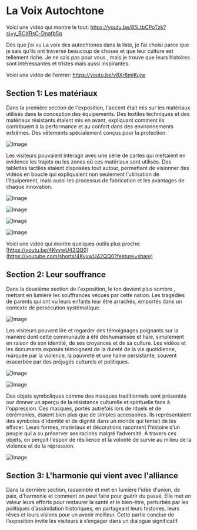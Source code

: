 # La Voix Autochtone #

Voici une vidéo qui montre le tout: https://youtu.be/85LtbCPoTzk?si=y_BCXRsC-Dnafb5q

 Dès que j’ai vu La voix des autochtones dans la liste, je l’ai choisi parce que je sais qu’ils ont traversé beaucoup de choses et que leur culture est tellement riche. Je ne sais pas pour vous , mais je trouve que leurs histoires sont intéressantes et tristes mais aussi inspirantes.

Voici une vidéo de l'entrer:
https://youtu.be/v8Xr8mjKujw

 ## Section 1: Les matériaux ##

Dans la première section de l'exposition, l'accent était mis sur les matériaux utilisés dans la conception des équipements. Des textiles techniques et des matériaux résistants étaient mis en avant, expliquant comment ils contribuent à la performance et au confort dans des environnements extrêmes. Des vêtements spécialement conçus pour la protection.


![Image](media/ensemble_section1.jpg) 

Les visiteurs pouvaient interagir avec une série de cartes qui mettaient en évidence les trajets ou les zones où ces matériaux sont utilisés. Des tablettes tactiles étaient disposées tout autour, permettant de visionner des vidéos en boucle qui expliquaient non seulement l’utilisation de l’équipement, mais aussi les processus de fabrication et les avantages de chaque innovation.

![Image](media/photo_face.jpg) 

![Image](media/outil1.jpg) 

![Image](media/outil2.jpg) 

![Image](media/outil3.jpg) 

Voici une vidéo qui montre quelques outils plus proche: [https://youtu.be/4KyvwU42QQ0](https://youtube.com/shorts/4KyvwU42QQ0?feature=share)


 ## Section 2: Leur souffrance ##

 Dans la deuxième section de l'exposition, le ton devient plus sombre , mettant en lumière les souffrances vécues par cette nation. Les tragédies de parents qui ont vu leurs enfants leur être arrachés, emportés dans un contexte de persécution systématique. 
 
![Image](medias2/ensemble_section2.jpeg)  

Les visiteurs peuvent lire et regarder des témoignages poignants sur la manière dont cette communauté a été déshumanisée et haïe, simplement en raison de son identité, de ses croyances et de sa culture. Les vidéos et les documents exposés témoignent de la dureté de la vie quotidienne, marquée par la violence, la pauvreté et une haine persistante, souvent exacerbée par des préjugés culturels et politiques.

![Image](medias2/ecole_catholique.jpeg)  

![Image](medias2/texte_perte.jpeg)  


Des objets symboliques comme des masques traditionnels sont présentés our donner un aperçu de la résistance culturelle et spirituelle face à l'oppression. Ces masques, portés autrefois lors de rituels et de cérémonies, étaient bien plus que de simples accessoires. Ils représentaient des symboles d'identité et de dignité dans un monde qui tentait de les effacer. Leurs formes, matériaux et décorations racontent l’histoire d’un peuple qui a su préserver ses racines malgré l’adversité. À travers ces objets, on perçoit l'espoir de résilience et la volonté de survie au milieu de la violence et de la répression.

![Image](medias2/habit.jpeg) 


 ## Section 3: L'harmonie qui vient avec l'alliance ##

Dans la dernière section, rassemble et met en lumière l'idée d'union, de paix, d'harmonie et comment on peut faire pour guérir du passé.
 Elle met en valeur leurs efforts pour restaurer la santé et le bien-être, perturbés par les politiques d’assimilation historiques, en partageant leurs histoires, leurs rêves et leurs visions pour un avenir meilleur. Cette partie conclue de l’exposition invite les visiteurs à s’engager dans un dialogue significatif.


